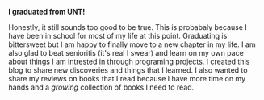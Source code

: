 **I graduated from UNT!**

Honestly, it still sounds too good to be true. This is probabaly because I have been in school for most of my life at this point. Graduating is bittersweet but I am happy to finally move to a new chapter in my life. I am also glad to beat senioritis (it's real I swear) and learn on my own pace about things I am intrested in through programing projects. I created this blog to share new discoveries and things that I learned. I also wanted to share my reviews on books that I read because I have more time on my hands and a *growing* collection of books I need to read. 

